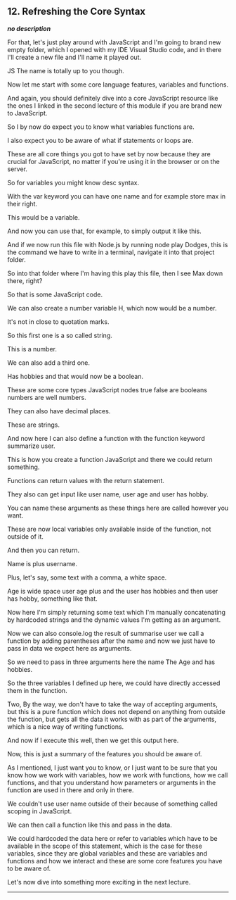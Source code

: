 ## 12. Refreshing the Core Syntax

<strong><em>no description</em></strong>

For that, let's just play around with JavaScript and I'm going to brand new
empty folder, which I opened with my IDE Visual Studio code, and in there I'll
create a new file and I'll name it played out. 

JS The name is totally up to you though. 

Now let me start with some core language features, variables and functions. 

And again, you should definitely dive into a core JavaScript resource like the
ones I linked in the second lecture of this module if you are brand new to
JavaScript. 

So I by now do expect you to know what variables functions are. 

I also expect you to be aware of what if statements or loops are. 

These are all core things you got to have set by now because they are crucial
for JavaScript, no matter if you're using it in the browser or on the server. 

So for variables you might know desc syntax. 

With the var keyword you can have one name and for example store max in their
right. 

This would be a variable. 

And now you can use that, for example, to simply output it like this. 

And if we now run this file with Node.js by running node play Dodges, this is
the command we have to write in a terminal, navigate it into that project
folder. 

So into that folder where I'm having this play this file, then I see Max down
there, right? 

So that is some JavaScript code. 

We can also create a number variable H, which now would be a number. 

It's not in close to quotation marks. 

So this first one is a so called string. 

This is a number. 

We can also add a third one. 

Has hobbies and that would now be a boolean. 

These are some core types JavaScript nodes true false are booleans numbers are
well numbers. 

They can also have decimal places. 

These are strings. 

And now here I can also define a function with the function keyword summarize
user. 

This is how you create a function JavaScript and there we could return
something. 

Functions can return values with the return statement. 

They also can get input like user name, user age and user has hobby. 

You can name these arguments as these things here are called however you want. 

These are now local variables only available inside of the function, not outside
of it. 

And then you can return. 

Name is plus username. 

Plus, let's say, some text with a comma, a white space. 

Age is wide space user age plus and the user has hobbies and then user has
hobby, something like that. 

Now here I'm simply returning some text which I'm manually concatenating by
hardcoded strings and the dynamic values I'm getting as an argument. 

Now we can also console.log the result of summarise user we call a function by
adding parentheses after the name and now we just have to pass in data we expect
here as arguments. 

So we need to pass in three arguments here the name The Age and has hobbies. 

So the three variables I defined up here, we could have directly accessed them
in the function. 

Two, By the way, we don't have to take the way of accepting arguments, but this
is a pure function which does not depend on anything from outside the function,
but gets all the data it works with as part of the arguments, which is a nice
way of writing functions. 

And now if I execute this well, then we get this output here. 

Now, this is just a summary of the features you should be aware of. 

As I mentioned, I just want you to know, or I just want to be sure that you know
how we work with variables, how we work with functions, how we call functions,
and that you understand how parameters or arguments in the function are used in
there and only in there. 

We couldn't use user name outside of their because of something called scoping
in JavaScript. 

We can then call a function like this and pass in the data. 

We could hardcoded the data here or refer to variables which have to be
available in the scope of this statement, which is the case for these variables,
since they are global variables and these are variables and functions and how we
interact and these are some core features you have to be aware of. 

Let's now dive into something more exciting in the next lecture. 

---